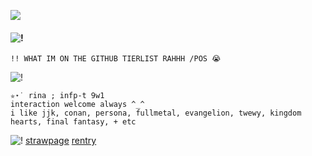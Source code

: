 ![](https://komarev.com/ghpvc/?username=shibuyaangel&style=plastic&color=1a1a1a)

####  ![!](https://images-wixmp-ed30a86b8c4ca887773594c2.wixmp.com/f/1621b3de-2bc7-4683-ae92-0182b9926273/d8dwlsp-66c02d99-7155-4ce9-86d8-61efbae7ebd6.gif?token=eyJ0eXAiOiJKV1QiLCJhbGciOiJIUzI1NiJ9.eyJzdWIiOiJ1cm46YXBwOjdlMGQxODg5ODIyNjQzNzNhNWYwZDQxNWVhMGQyNmUwIiwiaXNzIjoidXJuOmFwcDo3ZTBkMTg4OTgyMjY0MzczYTVmMGQ0MTVlYTBkMjZlMCIsIm9iaiI6W1t7InBhdGgiOiJcL2ZcLzE2MjFiM2RlLTJiYzctNDY4My1hZTkyLTAxODJiOTkyNjI3M1wvZDhkd2xzcC02NmMwMmQ5OS03MTU1LTRjZTktODZkOC02MWVmYmFlN2ViZDYuZ2lmIn1dXSwiYXVkIjpbInVybjpzZXJ2aWNlOmZpbGUuZG93bmxvYWQiXX0.zbcmJ3hYenJM3j07fQBL2DCYMSP0ZwDa55uyqtuSvvs)
`!! WHAT IM ON THE GITHUB TIERLIST RAHHH /POS 😭`

![!](https://i.postimg.cc/76thgxfg/Screenshot-2024-06-15-210622.png)

	✮⋆˙ rina ; infp-t 9w1
	interaction welcome always ^_^ 
	i like jjk, conan, persona, fullmetal, evangelion, twewy, kingdom hearts, final fantasy, + etc

  ![!](https://i.postimg.cc/gkK0Sz5F/FF9-E3478-DF18-42-FC-9-EC2-460727-CD5163.gif) [strawpage](https://bulletchambers.straw.page/) [rentry](https://rentry.co/doubledeath)
